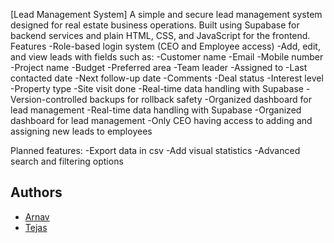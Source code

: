 [Lead Management System]
A simple and secure lead management system designed for real estate business operations.
Built using Supabase for backend services and plain HTML, CSS, and JavaScript for the frontend.
Features
    -Role-based login system (CEO and Employee access)
    -Add, edit, and view leads with fields such as:
        -Customer name
        -Email
        -Mobile number
        -Project name
        -Budget
        -Preferred area
        -Team leader
        -Assigned to
        -Last contacted date
        -Next follow-up date
        -Comments
        -Deal status
        -Interest level
        -Property type
        -Site visit done
        -Real-time data handling with Supabase
        -Version-controlled backups for rollback safety
        -Organized dashboard for lead management
    -Real-time data handling with Supabase
    -Organized dashboard for lead management
    -Only CEO having access to adding and assigning new leads to employees

Planned features: 
  -Export data in csv
  -Add visual statistics
  -Advanced search and filtering options

## Authors
- [Arnav](https://github.com/ArnElite)
- [Tejas](https://github.com/flare19)

